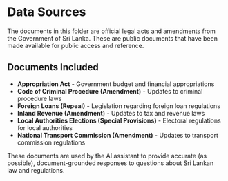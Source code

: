 # Data Sources

The documents in this folder are official legal acts and amendments from the Government of Sri Lanka. These are public documents that have been made available for public access and reference.

## Documents Included

- **Appropriation Act** - Government budget and financial appropriations
- **Code of Criminal Procedure (Amendment)** - Updates to criminal procedure laws
- **Foreign Loans (Repeal)** - Legislation regarding foreign loan regulations
- **Inland Revenue (Amendment)** - Updates to tax and revenue laws
- **Local Authorities Elections (Special Provisions)** - Electoral regulations for local authorities
- **National Transport Commission (Amendment)** - Updates to transport commission regulations

These documents are used by the AI assistant to provide accurate (as possible), document-grounded responses to questions about Sri Lankan law and regulations.
